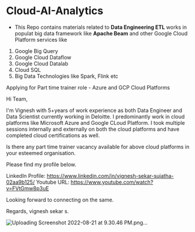 # Cloud-AI-Analytics

* This Repo contains materials related to **Data Engineering ETL** works in populat big data framework like **Apache Beam** and other Google Cloud Platform services like

1. Google Big Query
2. Google Cloud Dataflow
3. Google Cloud Datalab
4. Cloud SQL 
5. Big Data Technologies like Spark, Flink etc

Applying for Part time trainer role - Azure and GCP Cloud Platforms

Hi Team,

I'm Vignesh with 5+years of work experience as both Data Engineer and Data Scientist currently working in Deloitte. I predominantly work in cloud platforms like Microsoft Azure and Google CLoud Platform. I took multiple sessions internally and externally on both the cloud platforms and have completed cloud certifications as well.

Is there any part time trainer vacancy available for above cloud platforms in your esteemed organisation. 

Please find my profile below.

LinkedIn Profile: https://www.linkedin.com/in/vignesh-sekar-sujatha-02aa9b125/
Youtube URL: https://www.youtube.com/watch?v=FVtGmw8p3uE

Looking forward to connecting on the same.

Regards,
vignesh sekar s. 

![Uploading Screenshot 2022-08-21 at 9.30.46 PM.png…]()


